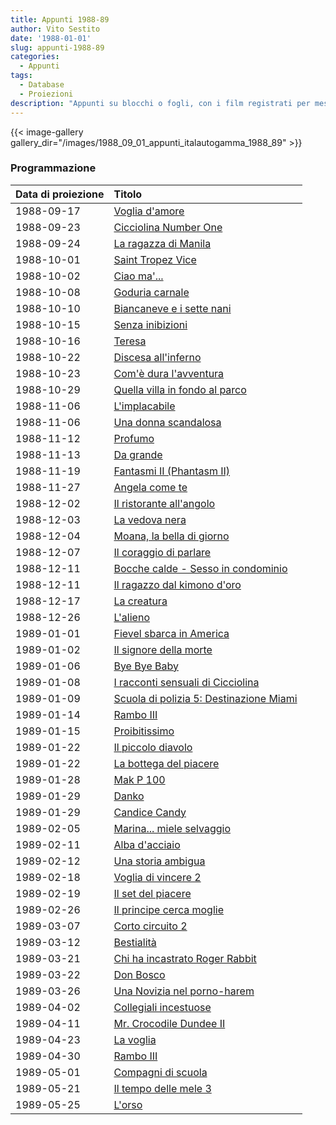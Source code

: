 ```yaml
---
title: Appunti 1988-89
author: Vito Sestito
date: '1988-01-01'
slug: appunti-1988-89
categories:
  - Appunti
tags:
  - Database
  - Proiezioni
description: "Appunti su blocchi o fogli, con i film registrati per mese. Riportano gli incassi dei film quando disponibili."
---
```

{{< image-gallery gallery_dir="/images/1988_09_01_appunti_italautogamma_1988_89" >}}

### Programmazione

|Data di proiezione |Titolo                                  |
|:------------------|:---------------------------------------|
|1988-09-17         |[Voglia d'amore](https://www.imdb.com/title/tt0087512/)|
|1988-09-23         |[Cicciolina Number One](https://www.imdb.com/title/tt0204203/)|
|1988-09-24         |[La ragazza di Manila](https://www.imdb.com/title/tt0359654/)|
|1988-10-01         |[Saint Tropez Vice](https://www.imdb.com/title/tt0093908/)|
|1988-10-02         |[Ciao ma'...](https://www.imdb.com/title/tt0164000/)|
|1988-10-08         |[Goduria carnale](https://www.imdb.com/title/tt0076198/)|
|1988-10-10         |[Biancaneve e i sette nani](https://www.imdb.com/title/tt0093999/)|
|1988-10-15         |[Senza inibizioni](https://www.imdb.com/title/tt0087944/)|
|1988-10-16         |[Teresa](https://www.imdb.com/title/tt0094121/)|
|1988-10-22         |[Discesa all'inferno](https://www.imdb.com/title/tt0090933/)|
|1988-10-23         |[Com'è dura l'avventura](https://www.imdb.com/title/tt0094896/)|
|1988-10-29         |[Quella villa in fondo al parco](https://www.imdb.com/title/tt0095942/)|
|1988-11-06         |[L'implacabile](https://www.imdb.com/title/tt0093894/)|
|1988-11-06         |[Una donna scandalosa](https://www.imdb.com/title/tt0085719/)|
|1988-11-12         |[Profumo](https://www.imdb.com/title/tt0093789/)|
|1988-11-13         |[Da grande](https://www.imdb.com/title/tt0164519/)|
|1988-11-19         |[Fantasmi II (Phantasm II)](https://www.imdb.com/title/tt0095863/)|
|1988-11-27         |[Angela come te](https://www.imdb.com/title/tt0094657/)|
|1988-12-02         |[Il ristorante all'angolo](https://www.imdb.com/title/tt0092669/)|
|1988-12-03         |[La vedova nera](https://www.imdb.com/title/tt0090738/)|
|1988-12-04         |[Moana, la bella di giorno](https://www.imdb.com/title/tt0187307/)|
|1988-12-07         |[Il coraggio di parlare](https://www.imdb.com/title/tt0092785/)|
|1988-12-11         |[Bocche calde - Sesso in condominio](https://www.imdb.com/title/tt34624089/)|
|1988-12-11         |[Il ragazzo dal kimono d'oro](https://www.imdb.com/title/tt0166674/)|
|1988-12-17         |[La creatura](https://www.imdb.com/title/tt0096344/)|
|1988-12-26         |[L'alieno](https://www.imdb.com/title/tt0093185/)|
|1989-01-01         |[Fievel sbarca in America](https://www.imdb.com/title/tt0090633/)|
|1989-01-02         |[Il signore della morte](https://www.imdb.com/title/tt0082495/)|
|1989-01-06         |[Bye Bye Baby](https://www.imdb.com/title/tt0094820/)|
|1989-01-08         |[I racconti sensuali di Cicciolina](https://www.imdb.com/title/tt0197793/)|
|1989-01-09         |[Scuola di polizia 5: Destinazione Miami](https://www.imdb.com/title/tt0095882/)|
|1989-01-14         |[Rambo III](https://www.imdb.com/title/tt0095956/)|
|1989-01-15         |[Proibitissimo](https://www.imdb.com/title/tt0126581/)|
|1989-01-22         |[Il piccolo diavolo](https://www.imdb.com/title/tt0095869/)|
|1989-01-22         |[La bottega del piacere](https://www.imdb.com/title/tt0158512/)|
|1989-01-28         |[Mak P 100](https://www.imdb.com/title/tt0162460/)|
|1989-01-29         |[Danko](https://www.imdb.com/title/tt0095963/)|
|1989-01-29         |[Candice Candy](https://www.imdb.com/title/tt0134436/)|
|1989-02-05         |[Marina... miele selvaggio](https://www.imdb.com/title/tt0390236/)|
|1989-02-11         |[Alba d'acciaio](https://www.imdb.com/title/tt0094033/)|
|1989-02-12         |[Una storia ambigua](https://www.imdb.com/title/tt0147550/)|
|1989-02-18         |[Voglia di vincere 2](https://www.imdb.com/title/tt0094118/)|
|1989-02-19         |[Il set del piacere](https://www.imdb.com/title/tt0213235/)|
|1989-02-26         |[Il principe cerca moglie](https://www.imdb.com/title/tt0094898/)|
|1989-03-07         |[Corto circuito 2](https://www.imdb.com/title/tt0096101/)|
|1989-03-12         |[Bestialità](https://www.imdb.com/title/tt0074201/)|
|1989-03-21         |[Chi ha incastrato Roger Rabbit](https://www.imdb.com/title/tt0096438/)|
|1989-03-22         |[Don Bosco](https://www.imdb.com/title/tt0095051/)|
|1989-03-26         |[Una Novizia nel porno-harem](https://www.imdb.com/title/tt34624317/)|
|1989-04-02         |[Collegiali incestuose](https://www.imdb.com/title/tt0090026/)|
|1989-04-11         |[Mr. Crocodile Dundee II](https://www.imdb.com/title/tt0092493/)|
|1989-04-23         |[La voglia](https://www.imdb.com/title/tt0126719/)|
|1989-04-30         |[Rambo III](https://www.imdb.com/title/tt0095956/)|
|1989-05-01         |[Compagni di scuola](https://www.imdb.com/title/tt0094901/)|
|1989-05-21         |[Il tempo delle mele 3](https://www.imdb.com/title/tt0096523/)|
|1989-05-25         |[L'orso](https://www.imdb.com/title/tt0095800/)|
